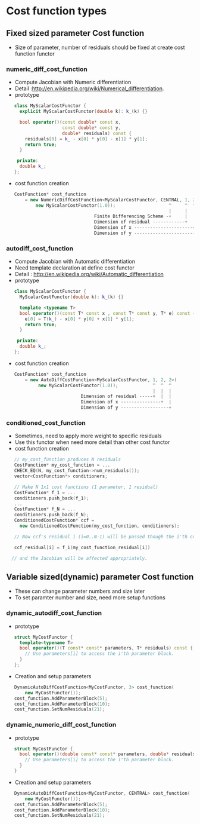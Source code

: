 # Cost function types

## Fixed sized parameter Cost function
* Size of parameter, number of residuals should be fixed at create cost function functor
### numeric_diff_cost_function
* Compute Jacobian with Numeric differentiation
* Detail :http://en.wikipedia.org/wiki/Numerical_differentiation.
* prototype
```cpp
   class MyScalarCostFunctor {
     explicit MyScalarCostFunctor(double k): k_(k) {}

     bool operator()(const double* const x,
                     const double* const y,
                     double* residuals) const {
       residuals[0] = k_ - x[0] * y[0] - x[1] * y[1];
       return true;
     }

    private:
     double k_;
   };
```
* cost function creation
```cpp
   CostFunction* cost_function
       = new NumericDiffCostFunction<MyScalarCostFunctor, CENTRAL, 1, 2, 2>(
           new MyScalarCostFunctor(1.0));                    ^     ^  ^  ^
                                                             |     |  |  |
                                 Finite Differencing Scheme -+     |  |  |
                                 Dimension of residual ------------+  |  |
                                 Dimension of x ----------------------+  |
                                 Dimension of y -------------------------+
```
### autodiff_cost_function
* Compute Jacobian with Automatic differentiation
* Need template declaration at define cost functor
* Detail : http://en.wikipedia.org/wiki/Automatic_differentiation
* prototype
```cpp
   class MyScalarCostFunctor {
     MyScalarCostFunctor(double k): k_(k) {}

     template <typename T>
     bool operator()(const T* const x , const T* const y, T* e) const {
       e[0] = T(k_) - x[0] * y[0] + x[1] * y[1];
       return true;
     }

    private:
     double k_;
   };
```
* cost function creation
```cpp
   CostFunction* cost_function
       = new AutoDiffCostFunction<MyScalarCostFunctor, 1, 2, 2>(
            new MyScalarCostFunctor(1.0));             ^  ^  ^
                                                       |  |  |
                            Dimension of residual -----+  |  |
                            Dimension of x ---------------+  |
                            Dimension of y ------------------+
```
### conditioned_cost_function
* Sometimes, need to apply more weight to specific residuals
* Use this functor when need more detail than other cost functor
* cost function creation
```cpp
   // my_cost_function produces N residuals
   CostFunction* my_cost_function = ...
   CHECK_EQ(N, my_cost_function->num_residuals());
   vector<CostFunction*> conditioners;

   // Make N 1x1 cost functions (1 parameter, 1 residual)
   CostFunction* f_1 = ...
   conditioners.push_back(f_1);
   ...
   CostFunction* f_N = ...
   conditioners.push_back(f_N);
   ConditionedCostFunction* ccf =
     new ConditionedCostFunction(my_cost_function, conditioners);

   // Now ccf's residual i (i=0..N-1) will be passed though the i'th conditioner.

   ccf_residual[i] = f_i(my_cost_function_residual[i])

  // and the Jacobian will be affected appropriately.
```
## Variable sized(dynamic) parameter Cost function
* These can change parameter numbers and size later
* To set paramter number and size, need more setup functions

### dynamic_autodiff_cost_function
* prototype
```cpp
   struct MyCostFunctor {
     template<typename T>
     bool operator()(T const* const* parameters, T* residuals) const {
       // Use parameters[i] to access the i'th parameter block.
     }
   };
```
* Creation and setup parameters
```cpp
   DynamicAutoDiffCostFunction<MyCostFunctor, 3> cost_function(
       new MyCostFunctor());
   cost_function.AddParameterBlock(5);
   cost_function.AddParameterBlock(10);
   cost_function.SetNumResiduals(21);
```

### dynamic_numeric_diff_cost_function
* prototype
```cpp
   struct MyCostFunctor {
     bool operator()(double const* const* parameters, double* residuals) const {
       // Use parameters[i] to access the i'th parameter block.
     }
   }
```
* Creation and setup parameters
```cpp
   DynamicAutoDiffCostFunction<MyCostFunctor, CENTRAL> cost_function(
       new MyCostFunctor());
   cost_function.AddParameterBlock(5);
   cost_function.AddParameterBlock(10);
   cost_function.SetNumResiduals(21);
```
